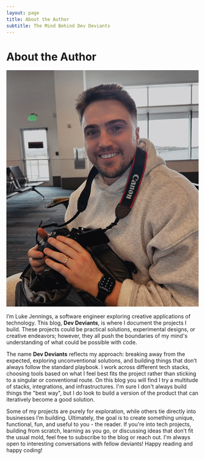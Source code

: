 ```yaml
---
layout: page
title: About the Author
subtitle: The Mind Behind Dev Deviants
---
```


# About the Author

![Luke-Jennings](/assets/img/about/about-me-1.jpg)


I’m Luke Jennings, a software engineer exploring creative applications of technology. This blog, **Dev Deviants**, is where I document the projects I build. These projects could be practical solutions, experimental designs, or creative endeavors; however, they all push the boundaries of my mind's understanding of what could be possible with code.

The name **Dev Deviants** reflects my approach: breaking away from the expected, exploring unconventional solutions, and building things that don’t always follow the standard playbook. I work across different tech stacks, choosing tools based on what I feel best fits the project rather than sticking to a singular or conventional route. On this blog you will find I try a multitude of stacks, integrations, and infrastructures. I'm sure I don't always build things the "best way", but I do look to build a version of the product that can iteratively become a good solution. 

Some of my projects are purely for exploration, while others tie directly into businesses I’m building. Ultimately, the goal is to create something unique, functional, fun, and useful to you - the reader. If you're into tech projects, building from scratch, learning as you go, or discussing ideas that don’t fit the usual mold, feel free to subscribe to the blog or reach out. I'm always open to interesting conversations with fellow deviants! Happy reading and happy coding!